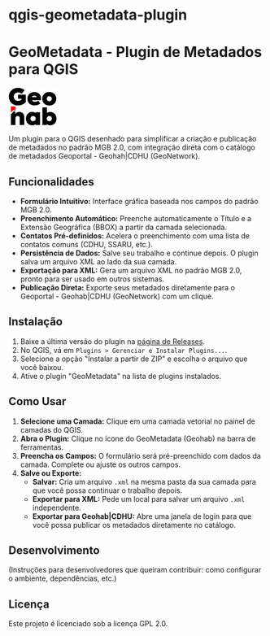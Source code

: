 ﻿# qgis-geometadata-plugin

 # GeoMetadata - Plugin de Metadados para QGIS

![Logo do Plugin](icon.png)

Um plugin para o QGIS desenhado para simplificar a criação e publicação de metadados no padrão MGB 2.0, com integração direta com o catálogo de metadados Geoportal - Geohah|CDHU (GeoNetwork).

## Funcionalidades

*   **Formulário Intuitivo:** Interface gráfica baseada nos campos do padrão MGB 2.0.
*   **Preenchimento Automático:** Preenche automaticamente o Título e a Extensão Geográfica (BBOX) a partir da camada selecionada.
*   **Contatos Pré-definidos:** Acelera o preenchimento com uma lista de contatos comuns (CDHU, SSARU, etc.).
*   **Persistência de Dados:** Salve seu trabalho e continue depois. O plugin salva um arquivo XML ao lado da sua camada.
*   **Exportação para XML:** Gera um arquivo XML no padrão MGB 2.0, pronto para ser usado em outros sistemas.
*   **Publicação Direta:** Exporte seus metadados diretamente para o Geoportal - Geohab|CDHU (GeoNetwork) com um clique.

## Instalação

1.  Baixe a última versão do plugin na [página de Releases](https://github.com/maviz991/qgis-geometadata-plugin/releases).
2.  No QGIS, vá em `Plugins > Gerenciar e Instalar Plugins...`.
3.  Selecione a opção "Instalar a partir de ZIP" e escolha o arquivo que você baixou.
4.  Ative o plugin "GeoMetadata" na lista de plugins instalados.

## Como Usar

1.  **Selecione uma Camada:** Clique em uma camada vetorial no painel de camadas do QGIS.
2.  **Abra o Plugin:** Clique no ícone do GeoMetadata (Geohab) na barra de ferramentas.
3.  **Preencha os Campos:** O formulário será pré-preenchido com dados da camada. Complete ou ajuste os outros campos.
4.  **Salve ou Exporte:**
    *   **Salvar:** Cria um arquivo `.xml` na mesma pasta da sua camada para que você possa continuar o trabalho depois.
    *   **Exportar para XML:** Pede um local para salvar um arquivo `.xml` independente.
    *   **Exportar para Geohab|CDHU:** Abre uma janela de login para que você possa publicar os metadados diretamente no catálogo.

## Desenvolvimento

(Instruções para desenvolvedores que queiram contribuir: como configurar o ambiente, dependências, etc.)

## Licença

Este projeto é licenciado sob a licença GPL 2.0.



